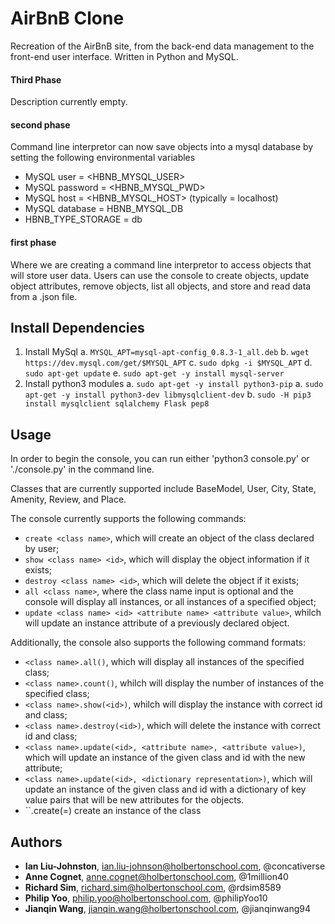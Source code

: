 # AirBnB Clone
Recreation of the AirBnB site, from the back-end data management to the front-end user interface. Written in Python and MySQL.

<h4>Third Phase</h4>
Description currently empty.

<h4>second phase</h4>
Command line interpretor can now save objects into a mysql database by setting the following environmental variables

* MySQL user = <HBNB_MYSQL_USER>
* MySQL password = <HBNB_MYSQL_PWD>
* MySQL host = <HBNB_MYSQL_HOST> (typically = localhost)
* MySQL database = HBNB_MYSQL_DB
* HBNB_TYPE_STORAGE = db

<h4>first phase</h4>
Where we are creating a command line interpretor to access objects that will store user data. Users can use the console to create objects, update object attributes, remove objects, list all objects, and store and read data from a .json file. 

## Install Dependencies 
1. Install MySql
  a. ``MYSQL_APT=mysql-apt-config_0.8.3-1_all.deb``
  b. ``wget https://dev.mysql.com/get/$MYSQL_APT``
  c. ``sudo dpkg -i $MYSQL_APT``
  d. ``sudo apt-get update``
  e. ``sudo apt-get -y install mysql-server``
2. Install python3 modules
  a. ``sudo apt-get -y install python3-pip``
  a. ``sudo apt-get -y install python3-dev libmysqlclient-dev``
  b. ``sudo -H pip3 install mysqlclient sqlalchemy Flask pep8``

## Usage
In order to begin the console, you can run either 'python3 console.py' or './console.py' in the command line.

Classes that are currently supported include BaseModel, User, City, State, Amenity, Review, and Place.

The console currently supports the following commands:
* ``create <class name>``, which will create an object of the class declared by user;
* ``show <class name> <id>``, which will display the object information if it exists;
* ``destroy <class name> <id>``, which will delete the object if it exists;
* ``all <class name>``, where the class name input is optional and the console will display all instances, or all instances of a specified object;
* ``update <class name> <id> <attribute name> <attribute value>``, whilch will update an instance attribute of a previously declared object.

Additionally, the console also supports the following command formats:
* ``<class name>.all()``, which will display all instances of the specified class;
* ``<class name>.count()``, whilch will display the number of instances of the specified class;
* ``<class name>.show(<id>)``, whilch will display the instance with correct id and class;
* ``<class name>.destroy(<id>)``, which will delete the instance with correct id and class;
* ``<class name>.update(<id>, <attribute name>, <attribute value>)``, which will update an instance of the given class and id with the new attribute;
* ``<class name>.update(<id>, <dictionary representation>)``, which will update an instance of the given class and id with a dictionary of key value pairs that will be new attributes for the objects. 
* ``<class name>.create(<key>=<value>) create an instance of the class

## Authors
* **Ian Liu-Johnston**, <ian.liu-johnson@holbertonschool.com>, @concativerse
* **Anne Cognet**, <anne.cognet@holbertonschool.com>, @1million40
* **Richard Sim**, <richard.sim@holbertonschool.com>, @rdsim8589
* **Philip Yoo**, <philip.yoo@holbertonschool.com>, @philipYoo10
* **Jianqin Wang**, <jianqin.wang@holbertonschool.com>, @jianqinwang94
